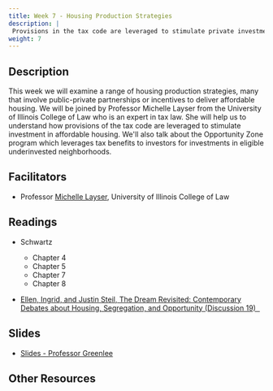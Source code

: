 ```yaml
---
title: Week 7 - Housing Production Strategies
description: |
 Provisions in the tax code are leveraged to stimulate private investment in housing. Where do these investments go? Who benefits?
weight: 7
---
```

## Description

This week we will examine a range of housing production strategies, many that involve public-private partnerships or incentives to deliver affordable housing. We will be joined by Professor Michelle Layser from the University of Illinois College of Law who is an expert in tax law. She will help us to understand how provisions of the tax code are leveraged to stimulate investment in affordable housing. We'll also talk about the Opportunity Zone program which leverages tax benefits to investors for investments in eligible underinvested neighborhoods.

## Facilitators

* Professor [Michelle Layser](https://law.illinois.edu/faculty-research/faculty-profiles/michelle-d-layser/), University of Illinois College of Law

## Readings

* Schwartz
  - Chapter 4
  - Chapter 5
  - Chapter 7
  - Chapter 8

* [Ellen, Ingrid, and Justin Steil, The Dream Revisited: Contemporary Debates about Housing, Segregation, and Opportunity (Discussion 19) &nbsp;<i class="fas fa-cloud-download-alt"></i>](https://uofi.box.com/s/jkd0keylc7dh99im5jy0donl12i0zue0)

## Slides

* [Slides - Professor Greenlee](https://uofi.box.com/s/2696fcrlagghdr9r4gvttyvz0os3r21j)

## Other Resources
